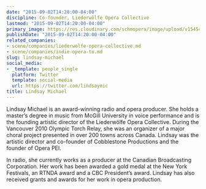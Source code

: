 ```yaml
---
date: "2015-09-02T14:20:00-04:00"
discipline: Co-founder, Liederwölfe Opera Collective
lastmod: "2015-09-02T14:20:00-04:00"
primary_image: https://res.cloudinary.com/schmopera/image/upload/v1545409169/media/webhook-uploads/1441217917243/LindsaySquare.jpg.jpg
publishDate: "2015-09-02T14:20:00-04:00"
related_companies:
- scene/companies/liederwolfe-opera-collective.md
- scene/companies/indie-opera-to.md
slug: lindsay-michael
social_media:
- _template: people_single
  platform: Twitter
  template: social-media
  url: https://twitter.com/lindsaymic
title: Lindsay Michael
---
```


Lindsay Michael is an award-winning radio and opera producer. She holds a master’s degree in music from McGill University in voice performance and is the founding artistic director of the Liederwölfe Opera Collective. During the Vancouver 2010 Olympic Torch Relay, she was an organizer of a major choral project presented in over 200 towns across Canada. Lindsay was the artistic director and co-founder of Cobblestone Productions and the founder of Opera PEI.

In radio, she currently works as a producer at the Canadian Broadcasting Corporation. Her work has been awarded a gold medal at the New York Festivals, an RTNDA award and a CBC President’s award. Lindsay has also received grants and awards for her work in opera production.
